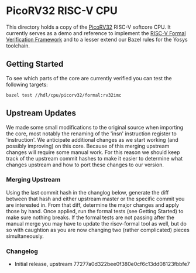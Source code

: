 # PicoRV32 RISC-V CPU

This directory holds a copy of the [PicoRV32](https://github.com/cliffordwolf/picorv32.git) RISC-V softcore CPU. It currently serves as a demo and reference to implement the [RISC-V Formal Verification Framework](https://github.com/SymbioticEDA/riscv-formal) and to a lesser extend our Bazel rules for the Yosys toolchain.

## Getting Started

To see which parts of the core are currently verified you can test the following targets:

```
bazel test //hdl/cpu/picorv32/formal:rv32imc
```

## Upstream Updates

We made some small modifications to the original source when importing the core, most notably the renaming of the 'insn' instruction register to 'instruction'. We anticipate additional changes as we start working (and possibly improving) on this core. Because of this merging upstream changes will require some manual work. For this reason we should keep track of the upstream commit hashes to make it easier to determine what changes upstream and how to port these changes to our version.

### Merging Upstream

Using the last commit hash in the changlog below, generate the diff between that hash and either upstream master or the specific commit you are interested in. From that diff, determine the major changes and apply those by hand. Once applied, run the formal tests (see Getting Started) to make sure nothing breaks. If the formal tests are not passing after the manual merge you may have to update the riscv-formal tool as well, but do so with caughtion as you are now changing two (rather complicated) pieces simultaneously.

### Changelog

* Initial release, upstream 77277a0d322bee0f380e0cf6c13dd08123fbbfe7
